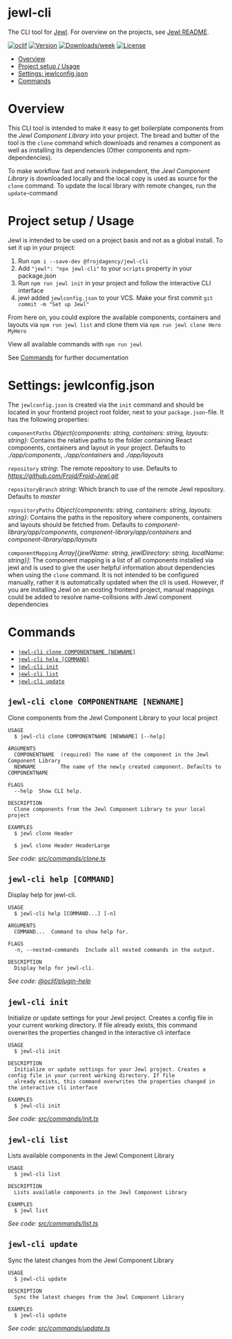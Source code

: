 jewl-cli
========

The CLI tool for [Jewl](https://github.com/Frojd/Frojd-Jewl). For overview on the projects, see [Jewl README](https://github.com/Frojd/Frojd-Jewl/README.md).

[![oclif](https://img.shields.io/badge/cli-oclif-brightgreen.svg)](https://oclif.io)
[![Version](https://img.shields.io/npm/v/jewl-cli.svg)](https://npmjs.org/package/jewl-cli)
[![Downloads/week](https://img.shields.io/npm/dw/jewl-cli.svg)](https://npmjs.org/package/jewl-cli)
[![License](https://img.shields.io/npm/l/jewl-cli.svg)](https://github.com/Frojd/Frojd-Jewl/blob/master/package.json)

<!-- toc -->
* [Overview](#overview)
* [Project setup / Usage](#project-setup--usage)
* [Settings: jewlconfig.json](#settings-jewlconfigjson)
* [Commands](#commands)
<!-- tocstop -->

# Overview
<!-- overview -->
This CLI tool is intended to make it easy to get boilerplate components from the _Jewl Component Library_ into your
project. The bread and butter of the tool is the `clone` command which downloads and renames a component as well as
installing its dependencies (Other components and npm-dependencies).

To make workflow fast and network independent, the _Jewl Component Library_ is downloaded locally and the local copy
is used as source for the `clone` command. To update the local library with remote changes, run the `update`-command

<!-- overviewstop -->

# Project setup / Usage
<!-- projectsetup -->
Jewl is intended to be used on a project basis and not as a global install. To set it up in your project:
1) Run `npm i --save-dev @frojdagency/jewl-cli`
2) Add `"jewl": "npx jewl-cli"` to your `scripts` property in your package.json
3) Run `npm run jewl init` in your project and follow the interactive CLI interface
4) jewl added `jewlconfig.json` to your VCS. Make your first commit `git commit -m "Set up Jewl"`

From here on, you could explore the available components, containers and layouts via `npm run jewl list` and clone them 
via `npm run jewl clone Hero MyHero`

View all available commands with `npm run jewl`

See [Commands](#commands) for further documentation

<!-- projectsetupstop -->

# Settings: jewlconfig.json
<!-- settings -->
The `jewlconfig.json` is created via the `init` command and should be located in your frontend project root folder,
next to your `package.json`-file. It has the following properties:

`componentPaths` *Object{components: string, containers: string, layouts: string}*: Contains the relative paths to the folder containing React components, containers and layout in your project. Defaults to *./app/components*, *./app/containers* and *./app/layouts*

`repository` *string*: The remote repository to use. Defaults to *https://github.com/Frojd/Frojd-Jewl.git*

`repositoryBranch` *string*: Which branch to use of the remote Jewl repository. Defaults to *master*

`repositoryPaths` *Object{components: string, containers: string, layouts: string}*: Contains the paths in the repository where components, containers and layouts should be fetched from. Defaults to *component-library/app/components*, *component-library/app/containers* and *component-library/app/layouts*

`componentMapping` *Array[{jewlName: string, jewlDirectory: string, localName: string}]*: The component mapping is a list of all components installed via jewl and is used to give the user helpful information about dependencies when using the `clone` command. It is not intended
to be configured manually, rather it is automatically updated when the cli is used. However, if you are installing Jewl on an
existing frontend project, manual mappings could be added to resolve name-collisions with Jewl component dependencies

<!-- settingsstop -->

# Commands
<!-- commands -->
* [`jewl-cli clone COMPONENTNAME [NEWNAME]`](#jewl-cli-clone-componentname-newname)
* [`jewl-cli help [COMMAND]`](#jewl-cli-help-command)
* [`jewl-cli init`](#jewl-cli-init)
* [`jewl-cli list`](#jewl-cli-list)
* [`jewl-cli update`](#jewl-cli-update)

## `jewl-cli clone COMPONENTNAME [NEWNAME]`

Clone components from the Jewl Component Library to your local project

```
USAGE
  $ jewl-cli clone COMPONENTNAME [NEWNAME] [--help]

ARGUMENTS
  COMPONENTNAME  (required) The name of the component in the Jewl Component Library
  NEWNAME        The name of the newly created component. Defaults to COMPONENTNAME

FLAGS
  --help  Show CLI help.

DESCRIPTION
  Clone components from the Jewl Component Library to your local project

EXAMPLES
  $ jewl clone Header

  $ jewl clone Header HeaderLarge
```

_See code: [src/commands/clone.ts](https://github.com/Frojd/Frojd-Jewl/blob/v0.0.9/src/commands/clone.ts)_

## `jewl-cli help [COMMAND]`

Display help for jewl-cli.

```
USAGE
  $ jewl-cli help [COMMAND...] [-n]

ARGUMENTS
  COMMAND...  Command to show help for.

FLAGS
  -n, --nested-commands  Include all nested commands in the output.

DESCRIPTION
  Display help for jewl-cli.
```

_See code: [@oclif/plugin-help](https://github.com/oclif/plugin-help/blob/v6.0.21/src/commands/help.ts)_

## `jewl-cli init`

Initialize or update settings for your Jewl project. Creates a config file in your current working directory. If file already exists, this command overwrites the properties changed in the interactive cli interface

```
USAGE
  $ jewl-cli init

DESCRIPTION
  Initialize or update settings for your Jewl project. Creates a config file in your current working directory. If file
  already exists, this command overwrites the properties changed in the interactive cli interface

EXAMPLES
  $ jewl-cli init
```

_See code: [src/commands/init.ts](https://github.com/Frojd/Frojd-Jewl/blob/v0.0.9/src/commands/init.ts)_

## `jewl-cli list`

Lists available components in the Jewl Component Library

```
USAGE
  $ jewl-cli list

DESCRIPTION
  Lists available components in the Jewl Component Library

EXAMPLES
  $ jewl list
```

_See code: [src/commands/list.ts](https://github.com/Frojd/Frojd-Jewl/blob/v0.0.9/src/commands/list.ts)_

## `jewl-cli update`

Sync the latest changes from the Jewl Component Library

```
USAGE
  $ jewl-cli update

DESCRIPTION
  Sync the latest changes from the Jewl Component Library

EXAMPLES
  $ jewl-cli update
```

_See code: [src/commands/update.ts](https://github.com/Frojd/Frojd-Jewl/blob/v0.0.9/src/commands/update.ts)_
<!-- commandsstop -->
